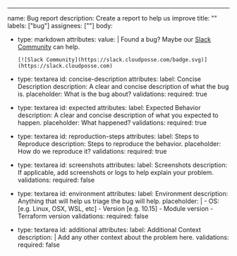 ---
name: Bug report
description: Create a report to help us improve
title: ""
labels: ["bug"]
assignees: [""]
body:
  - type: markdown
    attributes:
      value: |
        Found a bug? Maybe our [Slack Community](https://slack.cloudposse.com) can help. 

        [![Slack Community](https://slack.cloudposse.com/badge.svg)](https://slack.cloudposse.com)
  - type: textarea
    id: concise-description
    attributes:
      label: Concise Description
      description: A clear and concise description of what the bug is.
      placeholder: What is the bug about?
    validations:
      required: true
  - type: textarea
    id: expected
    attributes:
      label: Expected Behavior
      description: A clear and concise description of what you expected to happen.
      placeholder: What happened?
    validations:
      required: true
  - type: textarea
    id: reproduction-steps
    attributes:
      label: Steps to Reproduce
      description: Steps to reproduce the behavior.
      placeholder: How do we reproduce it?
    validations:
      required: true
  - type: textarea
    id: screenshots
    attributes:
      label: Screenshots
      description: If applicable, add screenshots or logs to help explain your problem.
    validations:
      required: false
  - type: textarea
    id: environment
    attributes:
      label: Environment
      description: Anything that will help us triage the bug will help.
      placeholder: |
        - OS: [e.g. Linux, OSX, WSL, etc]
        - Version [e.g. 10.15]
        - Module version
        - Terraform version
    validations:
      required: false
  - type: textarea
    id: additional
    attributes:
      label: Additional Context
      description: |
        Add any other context about the problem here.
    validations:
      required: false
